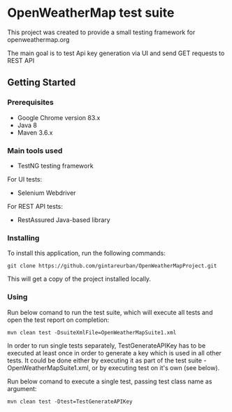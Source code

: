 # OpenWeatherMap test suite
This project was created to provide a small testing framework for openweathermap.org 

The main goal is to test Api key generation via UI and send GET requests to REST API

 
## Getting Started

### Prerequisites

* Google Chrome version 83.x
* Java 8
* Maven 3.6.x


### Main tools used

* TestNG testing framework

For UI tests:
* Selenium Webdriver

For REST API tests:
* RestAssured Java-based library


### Installing

To install this application, run the following commands:

```
git clone https://github.com/gintareurban/OpenWeatherMapProject.git
```

This will get a copy of the project installed locally.


### Using


Run below comand to run the test suite, which will execute all tests and open the test report on completion:
```
mvn clean test -DsuiteXmlFile=OpenWeatherMapSuite1.xml
```

In order to run single tests separately, TestGenerateAPIKey has to be executed at least once in order to generate a key which is used in all other tests. It could be done either by executing it as part of the test suite - OpenWeatherMapSuite1.xml, or by executing test on it's own (see below).

Run below comand to execute a single test, passing test class name as argument:
```
mvn clean test -Dtest=TestGenerateAPIKey
```
